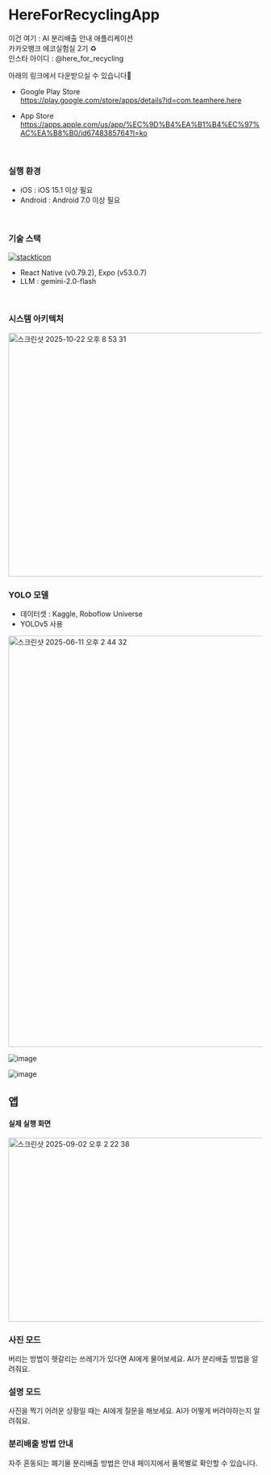 # HereForRecyclingApp
이건 여기 : AI 분리배출 안내 애플리케이션 <br/>
카카오뱅크 에코실험실 2기 ♻️<br/>
인스타 아이디 : @here_for_recycling 

아래의 링크에서 다운받으실 수 있습니다🤗 <br/>

- Google Play Store <br>
https://play.google.com/store/apps/details?id=com.teamhere.here

- App Store <br>
https://apps.apple.com/us/app/%EC%9D%B4%EA%B1%B4%EC%97%AC%EA%B8%B0/id6748385764?l=ko

<br/>

### 실행 환경
- iOS : iOS 15.1 이상 필요
- Android : Android 7.0 이상 필요
<br/>

### 기술 스택
[![stackticon](https://firebasestorage.googleapis.com/v0/b/stackticon-81399.appspot.com/o/images%2F1748678698979?alt=media&token=bad367c5-b565-43a9-a13c-39c4d89f8117)](https://github.com/msdio/stackticon)

- React Native (v0.79.2), Expo (v53.0.7)
- LLM : gemini-2.0-flash
<br/>

### 시스템 아키텍처

<img width="798" height="484" alt="스크린샷 2025-10-22 오후 8 53 31" src="https://github.com/user-attachments/assets/e7f5b46d-f360-44f6-abdb-de3016010965" />


### YOLO 모델
- 데이터셋 : Kaggle, Roboflow Universe
- YOLOv5 사용

  
<img width="816" alt="스크린샷 2025-06-11 오후 2 44 32" src="https://github.com/user-attachments/assets/97a99749-f253-49ae-ae57-ac04ac964791" />

![image](https://github.com/user-attachments/assets/21377a62-a1b8-41f4-bbcb-ee11804884b3)

![image](https://github.com/user-attachments/assets/fe13b4c5-cb82-4058-b0c8-606c6df48d92)

## 앱

#### 실제 실행 화면
<img width="878" height="365" alt="스크린샷 2025-09-02 오후 2 22 38" src="https://github.com/user-attachments/assets/82237eb0-452a-4c55-9808-b7bbe5febe79" />

### 사진 모드
버리는 방법이 헷갈리는 쓰레기가 있다면 AI에게 물어보세요. AI가 분리배출 방법을 알려줘요.

### 설명 모드
사진을 찍기 어려운 상황일 때는 AI에게 질문을 해보세요. AI가 어떻게 버려야하는지 알려줘요.

### 분리배출 방법 안내
자주 혼동되는 폐기물 분리배출 방법은 안내 페이지에서 품목별로 확인할 수 있습니다.
